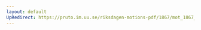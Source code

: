 ```yaml
---
layout: default
UpRedirect: https://pruto.im.uu.se/riksdagen-motions-pdf/1867/mot_1867__ak__144/mot_1867__ak__144-002.pdf
---
```

